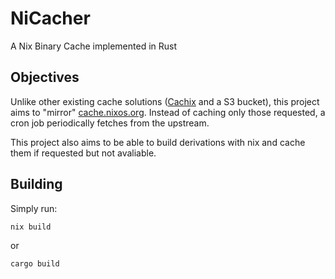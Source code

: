 # NiCacher

A Nix Binary Cache implemented in Rust

## Objectives

Unlike other existing cache solutions ([Cachix](https://www.cachix.org/) and a S3 bucket), this project aims to "mirror" [cache.nixos.org](cache.nixos.org).
Instead of caching only those requested, a cron job periodically fetches from the upstream.

This project also aims to be able to build derivations with nix and cache them if requested but not avaliable.

## Building

Simply run:
```sh
nix build
```
or
```sh
cargo build
```
